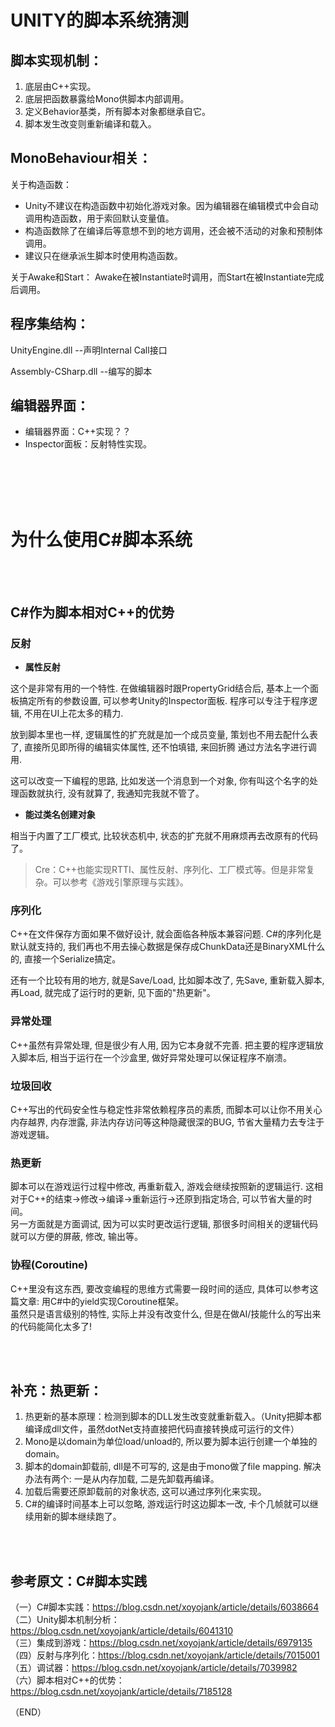 # UNITY的脚本系统猜测    

## 脚本实现机制：  

1. 底层由C++实现。  
2. 底层把函数暴露给Mono供脚本内部调用。  
3. 定义Behavior基类，所有脚本对象都继承自它。  
4. 脚本发生改变则重新编译和载入。  

## MonoBehaviour相关：  

关于构造函数：
- Unity不建议在构造函数中初始化游戏对象。因为编辑器在编辑模式中会自动调用构造函数，用于索回默认变量值。  
- 构造函数除了在编译后等意想不到的地方调用，还会被不活动的对象和预制体调用。  
- 建议只在继承派生脚本时使用构造函数。

关于Awake和Start：
Awake在被Instantiate时调用，而Start在被Instantiate完成后调用。

## 程序集结构：  

UnityEngine.dll   --声明Internal Call接口  

Assembly-CSharp.dll --编写的脚本  

## 编辑器界面：

- 编辑器界面：C++实现？？  
- Inspector面板：反射特性实现。  






<br />
<br />
<br />
<br />



# 为什么使用C#脚本系统    

<br />
<br />

## C#作为脚本相对C++的优势    

### 反射    

- **属性反射**      

这个是非常有用的一个特性. 在做编辑器时跟PropertyGrid结合后, 基本上一个面板搞定所有的参数设置, 可以参考Unity的Inspector面板. 程序可以专注于程序逻辑, 不用在UI上花太多的精力.    

放到脚本里也一样, 逻辑属性的扩充就是加一个成员变量, 策划也不用去配什么表了, 直接所见即所得的编辑实体属性, 还不怕填错, 来回折腾
通过方法名字进行调用.    

这可以改变一下编程的思路, 比如发送一个消息到一个对象, 你有叫这个名字的处理函数就执行, 没有就算了, 我通知完我就不管了。    

- **能过类名创建对象**    

相当于内置了工厂模式, 比较状态机中, 状态的扩充就不用麻烦再去改原有的代码了。    


> Cre：C++也能实现RTTI、属性反射、序列化、工厂模式等。但是非常复杂。可以参考《游戏引擎原理与实践》。    



### 序列化    

C++在文件保存方面如果不做好设计, 就会面临各种版本兼容问题. C#的序列化是默认就支持的, 我们再也不用去操心数据是保存成ChunkData还是BinaryXML什么的, 直接一个Serialize搞定。    

还有一个比较有用的地方, 就是Save/Load, 比如脚本改了, 先Save, 重新载入脚本, 再Load, 就完成了运行时的更新, 见下面的"热更新"。    

### 异常处理    

C++虽然有异常处理, 但是很少有人用, 因为它本身就不完善. 把主要的程序逻辑放入脚本后, 相当于运行在一个沙盒里, 做好异常处理可以保证程序不崩溃。    

### 垃圾回收    

C++写出的代码安全性与稳定性非常依赖程序员的素质, 而脚本可以让你不用关心内存越界, 内存泄露, 非法内存访问等这种隐藏很深的BUG, 节省大量精力去专注于游戏逻辑。    

### 热更新    

脚本可以在游戏运行过程中修改, 再重新载入, 游戏会继续按照新的逻辑运行. 这相对于C++的结束->修改->编译->重新运行->还原到指定场合, 可以节省大量的时间。    
另一方面就是方面调试, 因为可以实时更改运行逻辑, 那很多时间相关的逻辑代码就可以方便的屏蔽, 修改, 输出等。    

### 协程(Coroutine)    

C++里没有这东西, 要改变编程的思维方式需要一段时间的适应, 具体可以参考这篇文章: 用C#中的yield实现Coroutine框架。    
虽然只是语言级别的特性, 实际上并没有改变什么, 但是在做AI/技能什么的写出来的代码能简化太多了!    


<br />
<br />

## 补充：热更新：  

1. 热更新的基本原理：检测到脚本的DLL发生改变就重新载入。（Unity把脚本都编译成dll文件，虽然dotNet支持直接把代码直接转换成可运行的文件）
2. Mono是以domain为单位load/unload的, 所以要为脚本运行创建一个单独的domain。
3. 脚本的domain卸载前, dll是不可写的, 这是由于mono做了file mapping. 解决办法有两个: 一是从内存加载, 二是先卸载再编译。
4. 加载后需要还原卸载前的对象状态, 这可以通过序列化来实现。
5. C#的编译时间基本上可以忽略, 游戏运行时这边脚本一改, 卡个几帧就可以继续用新的脚本继续跑了。


<br />
<br />

## 参考原文：C#脚本实践    

（一）C#脚本实践：https://blog.csdn.net/xoyojank/article/details/6038664  
（二）Unity脚本机制分析：https://blog.csdn.net/xoyojank/article/details/6041310  
（三）集成到游戏：https://blog.csdn.net/xoyojank/article/details/6979135    
（四）反射与序列化：https://blog.csdn.net/xoyojank/article/details/7015001    
（五）调试器：https://blog.csdn.net/xoyojank/article/details/7039982    
（六）脚本相对C++的优势：https://blog.csdn.net/xoyojank/article/details/7185128    


（END）    
